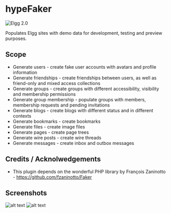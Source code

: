 hypeFaker
=========
![Elgg 2.0](https://img.shields.io/badge/Elgg-2.0.x-orange.svg?style=flat-square)

Populates Elgg sites with demo data for development, testing and preview purposes.

## Scope

* Generate users - create fake user accounts with avatars and profile information
* Generate friendships - create friendships between users, as well as friend-only and mixed access collections
* Generate groups - create groups with different accessibility, visibility and membership permissions
* Generate group membership - populate groups with members, membership requests and pending invitations
* Generate blogs - create blogs with different status and in different contexts
* Generate bookmarks - create bookmarks
* Generate files - create image files
* Generate pages - create page trees
* Generate wire posts - create wire threads
* Generate messages - create inbox and outbox messages


## Credits / Acknolwedgements ##

* This plugin depends on the wonderful PHP library by François Zaninotto - https://github.com/fzaninotto/Faker


## Screenshots ##

![alt text](https://raw.github.com/hypeJunction/hypeFaker/master/screenshots/admin.png "Admin Interface")
![alt text](https://raw.github.com/hypeJunction/hypeFaker/master/screenshots/content.png "Generated Content")